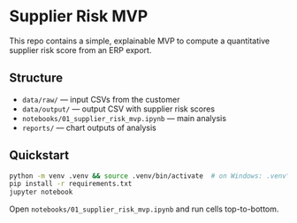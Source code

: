 # Supplier Risk MVP

This repo contains a simple, explainable MVP to compute a quantitative supplier risk score from an ERP export.

## Structure
- `data/raw/` — input CSVs from the customer
- `data/output/` — output CSV with supplier risk scores
- `notebooks/01_supplier_risk_mvp.ipynb` — main analysis
- `reports/` — chart outputs of analysis

## Quickstart
```bash
python -m venv .venv && source .venv/bin/activate  # on Windows: .venv\Scripts\activate
pip install -r requirements.txt
jupyter notebook
```
Open `notebooks/01_supplier_risk_mvp.ipynb` and run cells top-to-bottom.
